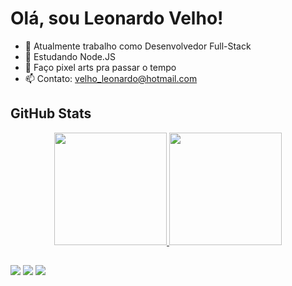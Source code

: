 # Olá, sou Leonardo Velho!

- 🔭 Atualmente trabalho como Desenvolvedor Full-Stack
- 🌱 Estudando Node.JS
- 🎨 Faço pixel arts pra passar o tempo
- 📫 Contato: velho_leonardo@hotmail.com

## GitHub Stats

<div align="center">
  <a href="https://github.com/LeonardoCechellaVelho">
  <img height="180em" src="https://github-readme-stats.vercel.app/api?username=LeonardoCechellaVelho&show_icons=true&theme=radical&include_all_commits=true&count_private=true"/>
  <img height="180em" src="https://github-readme-stats.vercel.app/api/top-langs/?username=LeonardoCechellaVelho&layout=compact&langs_count=7&theme=radical"/>
</div>

##

<div>
<a href="https://www.linkedin.com/in/leonardo-cechella-velho-38990a152/" target="_blank"><img src="https://img.shields.io/badge/LinkedIn-0077B5?style=for-the-badge&logo=linkedin&logoColor=white"/><a/>
<a href="https://br.pinterest.com/leo_pixel/" target="_blank"><img src="https://img.shields.io/badge/Pinterest-%23E60023.svg?&style=for-the-badge&logo=Pinterest&logoColor=white"/><a/>
<a href="mailto:velho_leonardo@hotmail.com" target="_blank"><img src="https://img.shields.io/badge/Microsoft_Outlook-0078D4?style=for-the-badge&logo=microsoft-outlook&logoColor=white"/><a/>
</div>

